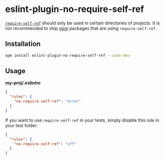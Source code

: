 # eslint-plugin-no-require-self-ref

[`require-self-ref`](https://github.com/patrick-steele-idem/require-self-ref)
should only be used in certain directories of projects. It is not recommended to
ship [npm](https://www.npmjs.com/) packages that are using `require-self-ref`.

## Installation

```bash
npm install eslint-plugin-no-require-self-ref --save-dev
```

## Usage

**my-proj/.eslintrc**

```json
{
  "rules": {
    "no-require-self-ref": "error"
  }
}
```

If you want to use `require-self-ref` in your tests, simply disable this rule
in your test folder:

```json
{
  "rules": {
    "no-require-self-ref": "off"
  }
}
```
